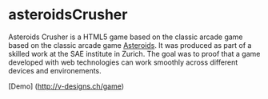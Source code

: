 # asteroidsCrusher
Asteroids Crusher is a HTML5 game based on the classic arcade game based on the classic arcade game [Asteroids](http://de.wikipedia.org/wiki/Asteroids). 
It was produced as part of a skilled work at the SAE institute in Zurich. The goal was to proof that a game developed with web technologies can work smoothly across different devices and environements.


[Demo] (http://v-designs.ch/game)

